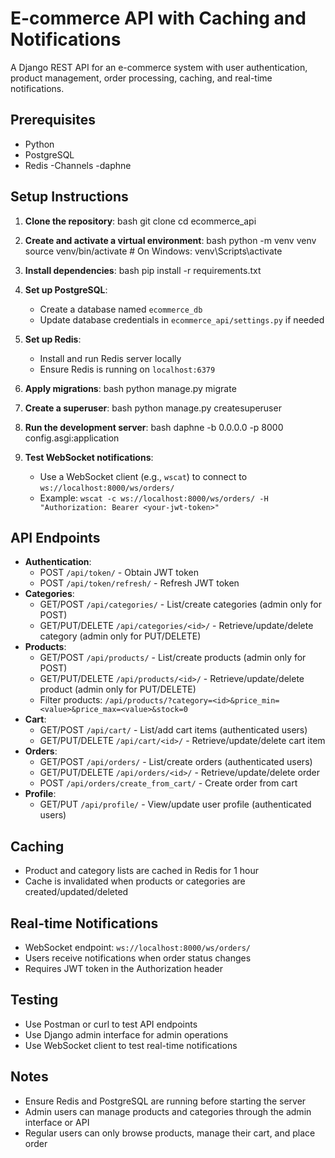 # E-commerce API with Caching and Notifications
A Django REST API for an e-commerce system with user authentication, product management, order processing, caching, and real-time notifications.

## Prerequisites
- Python 
- PostgreSQL
- Redis
-Channels
-daphne

## Setup Instructions

1. **Clone the repository**:
   bash
   git clone <repository-url>
   cd ecommerce_api
   

2. **Create and activate a virtual environment**:
   bash
   python -m venv venv
   source venv/bin/activate  # On Windows: venv\Scripts\activate
   

3. **Install dependencies**:
   bash
   pip install -r requirements.txt
   

4. **Set up PostgreSQL**:
   - Create a database named `ecommerce_db`
   - Update database credentials in `ecommerce_api/settings.py` if needed

5. **Set up Redis**:
   - Install and run Redis server locally
   - Ensure Redis is running on `localhost:6379`

6. **Apply migrations**:
   bash
   python manage.py migrate
   

7. **Create a superuser**:
   bash
   python manage.py createsuperuser
   

8. **Run the development server**:
   bash
   daphne -b 0.0.0.0 -p 8000 config.asgi:application


9. **Test WebSocket notifications**:
   - Use a WebSocket client (e.g., `wscat`) to connect to `ws://localhost:8000/ws/orders/`
   - Example: `wscat -c ws://localhost:8000/ws/orders/ -H "Authorization: Bearer <your-jwt-token>"`

## API Endpoints
- **Authentication**:
  - POST `/api/token/` - Obtain JWT token
  - POST `/api/token/refresh/` - Refresh JWT token
- **Categories**:
  - GET/POST `/api/categories/` - List/create categories (admin only for POST)
  - GET/PUT/DELETE `/api/categories/<id>/` - Retrieve/update/delete category (admin only for PUT/DELETE)
- **Products**:
  - GET/POST `/api/products/` - List/create products (admin only for POST)
  - GET/PUT/DELETE `/api/products/<id>/` - Retrieve/update/delete product (admin only for PUT/DELETE)
  - Filter products: `/api/products/?category=<id>&price_min=<value>&price_max=<value>&stock=0`
- **Cart**:
  - GET/POST `/api/cart/` - List/add cart items (authenticated users)
  - GET/PUT/DELETE `/api/cart/<id>/` - Retrieve/update/delete cart item
- **Orders**:
  - GET/POST `/api/orders/` - List/create orders (authenticated users)
  - GET/PUT/DELETE `/api/orders/<id>/` - Retrieve/update/delete order
  - POST `/api/orders/create_from_cart/` - Create order from cart
- **Profile**:
  - GET/PUT `/api/profile/` - View/update user profile (authenticated users)

## Caching
- Product and category lists are cached in Redis for 1 hour
- Cache is invalidated when products or categories are created/updated/deleted

## Real-time Notifications
- WebSocket endpoint: `ws://localhost:8000/ws/orders/`
- Users receive notifications when order status changes
- Requires JWT token in the Authorization header

## Testing
- Use Postman or curl to test API endpoints
- Use Django admin interface for admin operations
- Use WebSocket client to test real-time notifications

## Notes
- Ensure Redis and PostgreSQL are running before starting the server
- Admin users can manage products and categories through the admin interface or API
- Regular users can only browse products, manage their cart, and place order